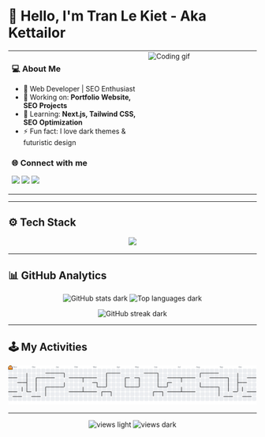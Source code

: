 # 👋 Hello, I'm Tran Le Kiet - Aka Kettailor

<div align="center">

<table>
<tr>
<td valign="top" width="55%">

<h3>💻 About Me</h3>

- 🚀 Web Developer | SEO Enthusiast  
- 🎯 Working on: **Portfolio Website, SEO Projects**  
- 🌱 Learning: **Next.js, Tailwind CSS, SEO Optimization**  
- ⚡ Fun fact: I love dark themes & futuristic design  

<h3>🌐 Connect with me</h3>
<p>
  <a href="mailto:lekiet2409@gmail.com"><img src="https://img.shields.io/badge/Gmail-ff4c4c?style=for-the-badge&logo=gmail&logoColor=white" /></a>
  <a href="https://www.linkedin.com/in/KetTailor2409/"><img src="https://img.shields.io/badge/LinkedIn-0077B5?style=for-the-badge&logo=linkedin&logoColor=white" /></a>
  <a href="https://portfolio-KetTailor.vercel.app/"><img src="https://img.shields.io/badge/Portfolio-6f42c1?style=for-the-badge&logo=firefox&logoColor=white" /></a>
</p>

</td>
<td valign="top" width="45%">

<img src="https://media.giphy.com/media/836HiJc7pgzy8iNXCn/giphy.gif" width="300" alt="Coding gif"/>

</td>
</tr>
</table>

</div>

---

## ⚙️ Tech Stack  

<p align="center">
  <img src="https://skillicons.dev/icons?i=html,css,js,ts,react,nextjs,nodejs,tailwind,git,github,vscode,figma" />
</p>

---

## 📊 GitHub Analytics  

<p align="center">

<!-- Dark mode -->
<img src="https://github-readme-stats.vercel.app/api?username=Kettailor&show_icons=true&theme=radical&hide_border=true&bg_color=0D1117&title_color=00FFFF&icon_color=00FFFF#gh-dark-mode-only" height="165" alt="GitHub stats dark"/>
<img src="https://github-readme-stats.vercel.app/api/top-langs/?username=Kettailor&layout=compact&theme=radical&hide_border=true&bg_color=0D1117&title_color=00FFFF#gh-dark-mode-only" height="165" alt="Top languages dark"/>

</p>

<p align="center">

<!-- Dark mode streak -->
<img src="https://github-readme-streak-stats.herokuapp.com/?user=Kettailor&theme=radical&hide_border=true&background=0D1117&ring=00FFFF&fire=00FFFF&currStreakLabel=00FFFF#gh-dark-mode-only" alt="GitHub streak dark"/>

</p>

---

## 🕹️ My Activities

<picture>
    <source media="(prefers-color-scheme: dark)" srcset="https://raw.githubusercontent.com/Kettailor/Kettailor/output/pacman-contribution-graph-dark.svg">
    <source media="(prefers-color-scheme: light)" srcset="https://raw.githubusercontent.com/Kettailor/Kettailor/output/pacman-contribution-graph.svg">
    <img alt="pacman contribution graph" src="https://raw.githubusercontent.com/Kettailor/Kettailor/output/pacman-contribution-graph.svg">
</picture>

---

<p align="center">
  <img src="https://komarev.com/ghpvc/?username=Kettailor&label=Profile%20Views&color=blue&style=flat-square#gh-light-mode-only" alt="views light"/>
  <img src="https://komarev.com/ghpvc/?username=Kettailor&label=Profile%20Views&color=00FFFF&style=flat-square#gh-dark-mode-only" alt="views dark"/>
</p>
